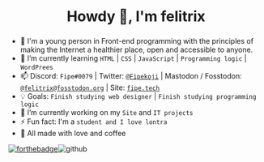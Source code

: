 <h1 align="center">Howdy 👋, I'm felitrix</h1>
<h3 align="center"></h3>

- 🦦 I'm a young person in Front-end programming with the principles of making the Internet a healthier place, open and accessible to anyone.
- 🌱 I’m currently learning `HTML` | `CSS` | `JavaScript` | `Programming logic` | `WordPrees`
- 📫 Discord: `Fipe#0079` | Twitter: [`@Fipekoji`](https://twitter.com/Fipekoji) | Mastodon / Fosstodon: [`@felitrix@fosstodon.org`](https://fosstodon.org/@felitrix) | Site: [`fipe.tech`](https://fipe.tech)
- 💡 Goals: `Finish studying web designer` | `Finish studying programming logic`
- 🔭 I’m currently working on my `Site` and `IT projects`
- ⚡ Fun fact: I'm a `student and I love lontra`
- 🙏 All made with love and coffee

[![forthebadge](https://forthebadge.com/images/badges/powered-by-coffee.svg)](https://forthebadge.com)![github](https://user-images.githubusercontent.com/90459705/173967569-067cb3e0-12fe-4ab0-b396-d3517a6008e3.gif)
